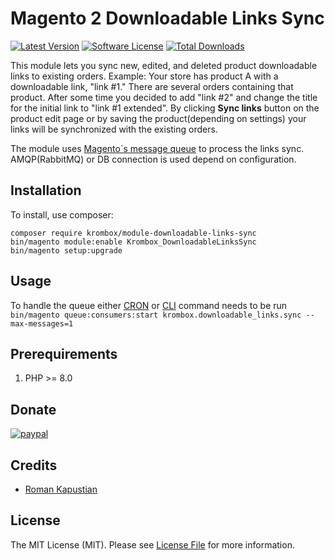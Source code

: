 # Magento 2 Downloadable Links Sync

[![Latest Version](https://img.shields.io/github/tag/krombox/module-downloadable-links-sync.svg?style=flat-square)](https://github.com/krombox/module-downloadable-links-sync/tags)
[![Software License](https://img.shields.io/badge/license-MIT-brightgreen.svg?style=flat-square)](LICENSE)
[![Total Downloads](https://img.shields.io/packagist/dt/krombox/module-downloadable-links-sync.svg?style=flat-square)](https://packagist.org/packages/krombox/module-downloadable-links-sync)

This module lets you sync new, edited, and deleted product downloadable links to existing orders.
Example: Your store has product A with a downloadable link, "link #1." There are several orders containing that product.
After some time you decided to add "link #2" and change the title for the initial link to "link #1 extended".
By clicking **Sync links** button on the product edit page or by saving the product(depending on settings) your links will be
synchronized with the existing orders.

The module uses [Magento`s message queue](https://developer.adobe.com/commerce/php/development/components/message-queues/) to process the links sync. AMQP(RabbitMQ) or DB connection is used depend on configuration.

## Installation

To install, use composer:

```
composer require krombox/module-downloadable-links-sync
bin/magento module:enable Krombox_DownloadableLinksSync
bin/magento setup:upgrade
```

## Usage

To handle the queue either [CRON](https://experienceleague.adobe.com/en/docs/commerce-operations/configuration-guide/cli/configure-cron-jobs) or [CLI](https://experienceleague.adobe.com/en/docs/commerce-operations/configuration-guide/cli/start-message-queues) command needs to be run ``bin/magento queue:consumers:start krombox.downloadable_links.sync --max-messages=1``

## Prerequirements

1) PHP >= 8.0

## Donate

[![paypal](https://www.paypalobjects.com/en_US/i/btn/btn_donateCC_LG.gif)](https://www.paypal.com/donate/?hosted_button_id=MWKEDP5DK5BMN)

## Credits

- [Roman Kapustian](https://github.com/krombox)


## License

The MIT License (MIT). Please see [License File](https://github.com/krombox/module-downloadable-links-sync/blob/master/LICENSE) for more information.
